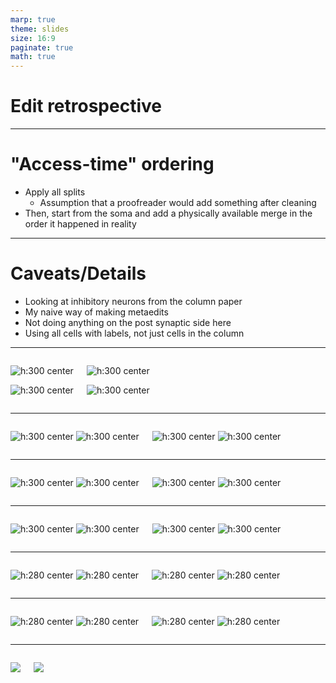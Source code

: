 ```yaml
---
marp: true
theme: slides
size: 16:9
paginate: true
math: true
---
```


# Edit retrospective

---

# "Access-time" ordering

- Apply all splits
  - Assumption that a proofreader would add something after cleaning
- Then, start from the soma and add a physically available merge in the order it happened in reality

---

# Caveats/Details

- Looking at inhibitory neurons from the column paper
- My naive way of making metaedits
- Not doing anything on the post synaptic side here
- Using all cells with labels, not just cells in the column

---

<div class="columns">
<div>

![h:300 center](../results/figs/access_time_ordered/output_synapses_access_time_ordered-root_id=864691135661637872.png)

![h:300 center](../results/figs/access_time_ordered/output_synapses_access_time_ordered-root_id=864691135697251738.png)

</div>
<div>

![h:300 center](../results/figs/access_time_ordered/output_synapses_access_time_ordered-root_id=864691135807648541.png)

![h:300 center](../results/figs/access_time_ordered/output_synapses_access_time_ordered-root_id=864691135976155459.png)

</div>
</div>

---

<div class="columns">
<div>

![h:300 center](../results/figs/access_time_ordered/output_synapses_access_time_ordered-root_id=864691135988251651.png)
![h:300 center](../results/figs/access_time_ordered/output_synapses_access_time_ordered-root_id=864691135995711402.png)

</div>
<div>

![h:300 center](../results/figs/access_time_ordered/output_synapses_access_time_ordered-root_id=864691136578765076.png)
![h:300 center](../results/figs/access_time_ordered/output_synapses_access_time_ordered-root_id=864691136966961614.png)

</div>
</div>

---

<div class="columns">
<div>

![h:300 center](../results/figs/access_time_ordered/output_proportion_access_time_ordered-root_id=864691135661637872.png)
![h:300 center](../results/figs/access_time_ordered/output_proportion_access_time_ordered-root_id=864691135697251738.png)

</div>
<div>

![h:300 center](../results/figs/access_time_ordered/output_proportion_access_time_ordered-root_id=864691135807648541.png)
![h:300 center](../results/figs/access_time_ordered/output_proportion_access_time_ordered-root_id=864691135976155459.png)

</div>
</div>

---

<div class="columns">
<div>

![h:300 center](../results/figs/access_time_ordered/output_proportion_access_time_ordered-root_id=864691135988251651.png)
![h:300 center](../results/figs/access_time_ordered/output_proportion_access_time_ordered-root_id=864691135995711402.png)

</div>
<div>

![h:300 center](../results/figs/access_time_ordered/output_proportion_access_time_ordered-root_id=864691136578765076.png)
![h:300 center](../results/figs/access_time_ordered/output_proportion_access_time_ordered-root_id=864691136966961614.png)

</div>
</div>

---

<div class="columns">
<div>

![h:280 center](../results/figs/access_time_ordered/distance_from_final_access_time_ordered-root_id=864691135661637872.png)
![h:280 center](../results/figs/access_time_ordered/distance_from_final_access_time_ordered-root_id=864691135697251738.png)

</div>
<div>

![h:280 center](../results/figs/access_time_ordered/distance_from_final_access_time_ordered-root_id=864691135807648541.png)
![h:280 center](../results/figs/access_time_ordered/distance_from_final_access_time_ordered-root_id=864691135976155459.png)

</div>
</div>

---

<div class="columns">
<div>

![h:280 center](../results/figs/access_time_ordered/distance_from_final_access_time_ordered-root_id=864691135988251651.png)
![h:280 center](../results/figs/access_time_ordered/distance_from_final_access_time_ordered-root_id=864691135995711402.png)

</div>
<div>

![h:280 center](../results/figs/access_time_ordered/distance_from_final_access_time_ordered-root_id=864691136578765076.png)
![h:280 center](../results/figs/access_time_ordered/distance_from_final_access_time_ordered-root_id=864691136966961614.png)

</div>
</div>

---

<div class="columns">
<div>

![](../results/figs/access_time_ordered/all_diffs.png)

</div>
<div>

![](../results/figs/access_time_ordered/all_diffs_cropped.png)

</div>
</div>
